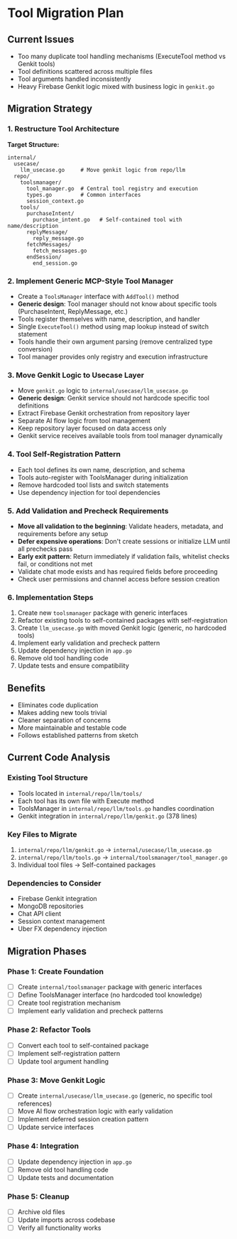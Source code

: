 # Tool Migration Plan

## Current Issues

- Too many duplicate tool handling mechanisms (ExecuteTool method vs Genkit tools)
- Tool definitions scattered across multiple files
- Tool arguments handled inconsistently
- Heavy Firebase Genkit logic mixed with business logic in `genkit.go`

## Migration Strategy

### 1. Restructure Tool Architecture

**Target Structure:**

```
internal/
  usecase/
    llm_usecase.go     # Move genkit logic from repo/llm
  repo/
    toolsmanager/
      tool_manager.go  # Central tool registry and execution
      types.go         # Common interfaces
      session_context.go
    tools/
      purchaseIntent/
        purchase_intent.go   # Self-contained tool with name/description
      replyMessage/
        reply_message.go
      fetchMessages/
        fetch_messages.go
      endSession/
        end_session.go
```

### 2. Implement Generic MCP-Style Tool Manager

- Create a `ToolsManager` interface with `AddTool()` method
- **Generic design**: Tool manager should not know about specific tools (PurchaseIntent, ReplyMessage, etc.)
- Tools register themselves with name, description, and handler
- Single `ExecuteTool()` method using map lookup instead of switch statement
- Tools handle their own argument parsing (remove centralized type conversion)
- Tool manager provides only registry and execution infrastructure

### 3. Move Genkit Logic to Usecase Layer

- Move `genkit.go` logic to `internal/usecase/llm_usecase.go`
- **Generic design**: Genkit service should not hardcode specific tool definitions
- Extract Firebase Genkit orchestration from repository layer
- Separate AI flow logic from tool management
- Keep repository layer focused on data access only
- Genkit service receives available tools from tool manager dynamically

### 4. Tool Self-Registration Pattern

- Each tool defines its own name, description, and schema
- Tools auto-register with ToolsManager during initialization
- Remove hardcoded tool lists and switch statements
- Use dependency injection for tool dependencies

### 5. Add Validation and Precheck Requirements

- **Move all validation to the beginning**: Validate headers, metadata, and requirements before any setup
- **Defer expensive operations**: Don't create sessions or initialize LLM until all prechecks pass
- **Early exit pattern**: Return immediately if validation fails, whitelist checks fail, or conditions not met
- Validate chat mode exists and has required fields before proceeding
- Check user permissions and channel access before session creation

### 6. Implementation Steps

1. Create new `toolsmanager` package with generic interfaces
2. Refactor existing tools to self-contained packages with self-registration
3. Create `llm_usecase.go` with moved Genkit logic (generic, no hardcoded tools)
4. Implement early validation and precheck pattern
5. Update dependency injection in `app.go`
6. Remove old tool handling code
7. Update tests and ensure compatibility

## Benefits

- Eliminates code duplication
- Makes adding new tools trivial
- Cleaner separation of concerns
- More maintainable and testable code
- Follows established patterns from sketch

## Current Code Analysis

### Existing Tool Structure

- Tools located in `internal/repo/llm/tools/`
- Each tool has its own file with Execute method
- ToolsManager in `internal/repo/llm/tools.go` handles coordination
- Genkit integration in `internal/repo/llm/genkit.go` (378 lines)

### Key Files to Migrate

1. `internal/repo/llm/genkit.go` → `internal/usecase/llm_usecase.go`
2. `internal/repo/llm/tools.go` → `internal/toolsmanager/tool_manager.go`
3. Individual tool files → Self-contained packages

### Dependencies to Consider

- Firebase Genkit integration
- MongoDB repositories
- Chat API client
- Session context management
- Uber FX dependency injection

## Migration Phases

### Phase 1: Create Foundation

- [ ] Create `internal/toolsmanager` package with generic interfaces
- [ ] Define ToolsManager interface (no hardcoded tool knowledge)
- [ ] Create tool registration mechanism
- [ ] Implement early validation and precheck patterns

### Phase 2: Refactor Tools

- [ ] Convert each tool to self-contained package
- [ ] Implement self-registration pattern
- [ ] Update tool argument handling

### Phase 3: Move Genkit Logic

- [ ] Create `internal/usecase/llm_usecase.go` (generic, no specific tool references)
- [ ] Move AI flow orchestration logic with early validation
- [ ] Implement deferred session creation pattern
- [ ] Update service interfaces

### Phase 4: Integration

- [ ] Update dependency injection in `app.go`
- [ ] Remove old tool handling code
- [ ] Update tests and documentation

### Phase 5: Cleanup

- [ ] Archive old files
- [ ] Update imports across codebase
- [ ] Verify all functionality works
